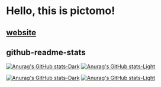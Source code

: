 # Hello, this is pictomo!

## [website](https://pictomo.github.io)

## github-readme-stats

[![Anurag's GitHub stats-Dark](https://github-readme-stats.vercel.app/api?username=pictomo&show_icons=true&theme=jolly#gh-dark-mode-only)](https://github.com/pictomo/github-readme-stats#gh-dark-mode-only)
[![Anurag's GitHub stats-Light](https://github-readme-stats.vercel.app/api?username=pictomo&show_icons=true&theme=buefy#gh-light-mode-only)](https://github.com/pictomo/github-readme-stats#gh-light-mode-only)

[![Anurag's GitHub stats-Dark](https://github-readme-stats.vercel.app/api/top-langs/?username=pictomo&layout=donut&theme=jolly#gh-dark-mode-only)](https://github.com/pictomo/github-readme-stats#gh-dark-mode-only)
[![Anurag's GitHub stats-Light](https://github-readme-stats.vercel.app/api/top-langs/?username=pictomo&layout=donut&theme=buefy#gh-light-mode-only)](https://github.com/pictomo/github-readme-stats#gh-light-mode-only)
